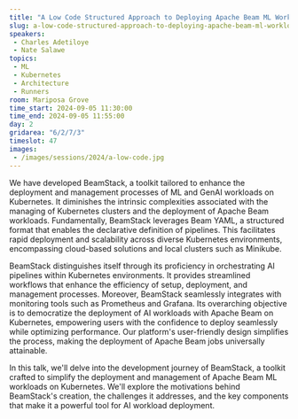 ```yaml
---
title: "A Low Code Structured Approach to Deploying Apache Beam ML Workloads on Kubernetes using BeamStack"
slug: a-low-code-structured-approach-to-deploying-apache-beam-ml-workloads-on-kubernetes-using-beamstack
speakers:
 - Charles Adetiloye
 - Nate Salawe
topics:
 - ML
 - Kubernetes
 - Architecture
 - Runners
room: Mariposa Grove
time_start: 2024-09-05 11:30:00
time_end: 2024-09-05 11:55:00
day: 2
gridarea: "6/2/7/3"
timeslot: 47
images:
 - /images/sessions/2024/a-low-code.jpg 
---
```


We have developed BeamStack, a toolkit tailored to enhance the deployment and management processes of ML and GenAI workloads on Kubernetes. It diminishes the intrinsic complexities associated with the managing of Kubernetes clusters and the deployment of Apache Beam workloads. Fundamentally, BeamStack leverages Beam YAML, a structured format that enables the declarative definition of pipelines. This facilitates rapid deployment and scalability across diverse Kubernetes environments, encompassing cloud-based solutions and local clusters such as Minikube.

BeamStack distinguishes itself through its proficiency in orchestrating AI pipelines within Kubernetes environments. It provides streamlined workflows that enhance the efficiency of setup, deployment, and management processes. Moreover, BeamStack seamlessly integrates with monitoring tools such as Prometheus and Grafana. Its overarching objective is to democratize the deployment of AI workloads with Apache Beam on Kubernetes, empowering users with the confidence to deploy seamlessly while optimizing performance. Our platform's user-friendly design simplifies the process, making the deployment of Apache Beam jobs universally attainable.

In this talk, we'll delve into the development journey of BeamStack, a toolkit crafted to simplify the deployment and management of Apache Beam ML workloads on Kubernetes. We'll explore the motivations behind BeamStack's creation, the challenges it addresses, and the key components that make it a powerful tool for AI workload deployment.